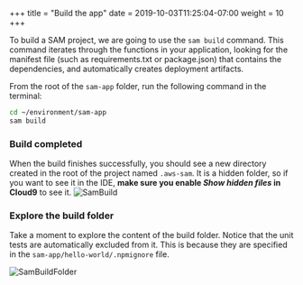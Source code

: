 +++
title = "Build the app"
date = 2019-10-03T11:25:04-07:00
weight = 10
+++

To build a SAM project, we are going to use the `sam build` command. This command iterates through
the functions in your application, looking for the manifest file (such as requirements.txt or
package.json) that contains the dependencies, and automatically creates deployment artifacts.

From the root of the `sam-app` folder, run the following command in the terminal:

```bash
cd ~/environment/sam-app
sam build
```

### Build completed

When the build finishes successfully, you should see a new directory created in the root of the project named `.aws-sam`. It is a hidden folder, so if you want to see it in the IDE, **make sure you enable _Show hidden files_ in Cloud9** to see it.
![SamBuild](/images/screenshot-sam-build.png)

### Explore the build folder

Take a moment to explore the content of the build folder. Notice that the unit tests are
automatically excluded from it. This is because they are specified in the
`sam-app/hello-world/.npmignore` file.

![SamBuildFolder](/images/screenshot-sam-build-folder.png)
